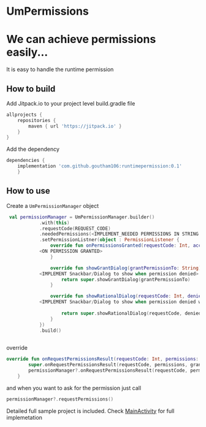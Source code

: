 # UmPermissions
We can achieve permissions easily...
=======
It is easy to handle the runtime permission


## How to build

Add Jitpack.io to your project level build.gradle file 
```gradle
allprojects {
    repositories {
        maven { url 'https://jitpack.io' }
    }
}
```
  
Add the dependency
```gradle
dependencies {
    implementation 'com.github.goutham106:runtimepermission:0.1'
	}
```
  
## How to use
  
Create a `UmPermissionManager` object
  
```kotlin
 val permissionManager = UmPermissionManager.builder()
            .with(this)
            .requestCode(REQUEST_CODE)
            .neededPermissions(<IMPLEMENT_NEEDED PERMISSIONS IN STRING ARRAY>)
            .setPermissionListner(object : PermissionListener {
                override fun onPermissionsGranted(requestCode: Int, acceptedPermission: String) {   
			<ON PERMISSION GRANTED>
                }

                override fun showGrantDialog(grantPermissionTo: String): Boolean {
			<IMPLEMENT Snackbar/Dialog to show when permission denied>
                    return super.showGrantDialog(grantPermissionTo)
                }

                override fun showRationalDialog(requestCode: Int, deniedPermission: String): Boolean {
			<IMPLEMENT Snackbar/Dialog to show when permission denied with Don't ask again,Usually goto setting menu>
			
                    return super.showRationalDialog(requestCode, deniedPermission)
                }
            })
            .build()
                
 ```
 override 
```kotlin
override fun onRequestPermissionsResult(requestCode: Int, permissions: Array<out String>, grantResults: IntArray) {
        super.onRequestPermissionsResult(requestCode, permissions, grantResults)
        permissionManager?.onRequestPermissionsResult(requestCode, permissions, grantResults)
    }
```  
 
 and when you want to ask for the permission just call
 ```kotlin
permissionManager?.requestPermissions()
 ```




Detailed full sample project is included. Check [MainActivity](https://github.com/goutham106/GmPermission/blob/master/demo/src/main/java/com/gm/demo/MainActivity.kt) for full implemetation 
